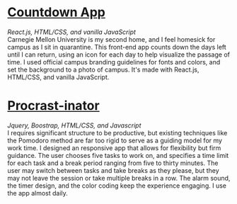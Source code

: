 # [Countdown App](https://meeraray.github.io/countdown/)
_React.js, HTML/CSS, and vanilla JavaScript_  
Carnegie Mellon University is my second home, and I feel homesick for campus as I sit in quarantine. This front-end app counts down the days left until I can return, using an icon for each day to help visualize the passage of time. I used official campus branding guidelines for fonts and colors, and set the background to a photo of campus. It's made with React.js, HTML/CSS, and vanilla JavaScript. 


# [Procrast-inator](https://meeraray.github.io/procrast-inator/)
_Jquery, Boostrap, HTML/CSS, and Javascript_  
I requires significant structure to be productive, but existing techniques like the Pomodoro method are far too rigid to serve as a guiding model for my work time. I designed an responsive app that allows for flexibility but firm guidance. The user chooses five tasks to work on, and specifies a time limit for each task and a break period ranging from five to thirty minutes. The user may switch between tasks and take breaks as they please, but they may not leave the session or take multiple breaks in a row. The alarm sound, the timer design, and the color coding keep the experience engaging. I use the app almost daily. 
